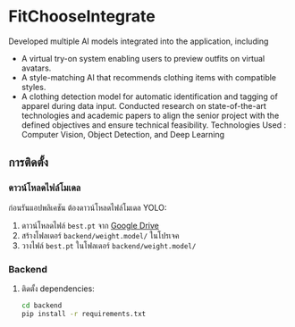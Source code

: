 # FitChooseIntegrate
Developed multiple AI models integrated into the application, including
 - A virtual try-on system enabling users to preview outfits on virtual avatars.
 - A style-matching AI that recommends clothing items with compatible styles.
 - A clothing detection model for automatic identification and tagging of apparel during data input.
Conducted research on state-of-the-art technologies and academic papers to align the senior project with the defined objectives and ensure technical feasibility.
Technologies Used : Computer Vision, Object Detection, and Deep Learning 
## การติดตั้ง

### ดาวน์โหลดไฟล์โมเดล

ก่อนรันแอปพลิเคชัน ต้องดาวน์โหลดไฟล์โมเดล YOLO:

1. ดาวน์โหลดไฟล์ `best.pt` จาก [Google Drive](แมน)
2. สร้างโฟลเดอร์ `backend/weight.model/` ในโปรเจค
3. วางไฟล์ `best.pt` ในโฟลเดอร์ `backend/weight.model/`

### Backend

1. ติดตั้ง dependencies:
   ```bash
   cd backend
   pip install -r requirements.txt
   ```

